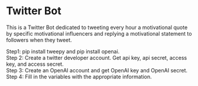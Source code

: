 
# Twitter Bot


This is a Twitter Bot dedicated to tweeting every hour a motivational quote by specific motivational influencers and replying a motivational statement to followers when they tweet.


Step1: pip install tweepy and pip install openai.  
Step 2: Create a twitter developer account. Get api key, api secret,
access key, and access secret.  
Step 3: Create an OpenAI account and get OpenAI key and OpenAI secret.   
Step 4: Fill in the variables with the appropriate information.